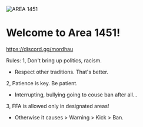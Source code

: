 ![AREA 1451](https://github.com/Powerforce00/Area1451/assets/145535983/f751eaac-3d43-458d-84f0-fabf2b4711b5)
# Welcome to Area 1451!
<a id="Discord
  ">[https://discord.gg/mordhau</a>](https://discord.gg/7G4J3ADXFE)

Rules:
1, Don't bring up politics, racism.
- Respect other traditions. That's better.

2, Patience is key. Be patient.
- Interrupting, bullying going to couse ban after all...

3, FFA is allowed only in designated areas!
- Otherwise it causes > Warning > Kick > Ban.
